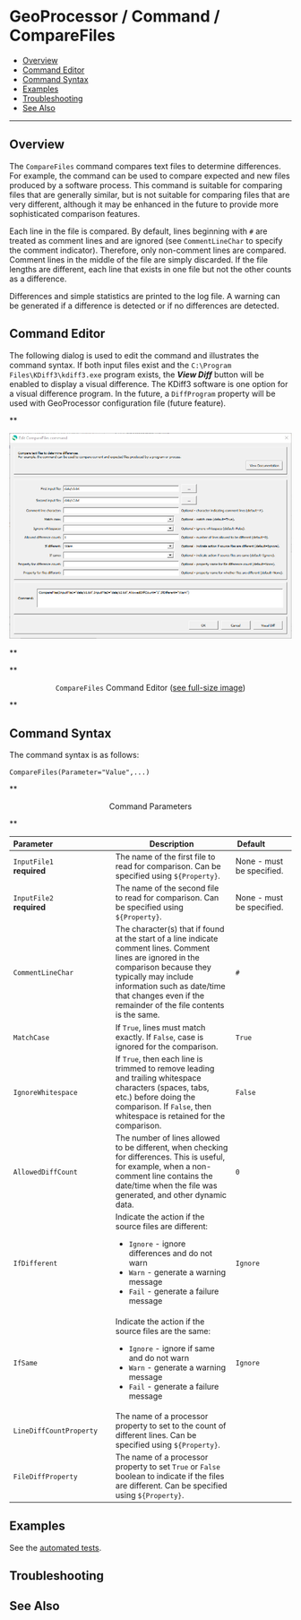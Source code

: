 # GeoProcessor / Command / CompareFiles #

*   [Overview](#overview)
*   [Command Editor](#command-editor)
*   [Command Syntax](#command-syntax)
*   [Examples](#examples)
*   [Troubleshooting](#troubleshooting)
*   [See Also](#see-also)

-------------------------

## Overview ##

The `CompareFiles` command compares text files to determine differences.
For example, the command can be used to compare expected and new files produced by a software process.
This command is suitable for comparing files that are generally similar,
but is not suitable for comparing files that are very different,
although it may be enhanced in the future to provide more sophisticated comparison features.

Each line in the file is compared. By default, lines beginning with `#` are treated as comment lines and are
ignored (see `CommentLineChar` to specify the comment indicator).
Therefore, only non-comment lines are compared.
Comment lines in the middle of the file are simply discarded.
If the file lengths are different, each line that exists in one file but not the other counts as a difference.

Differences and simple statistics are printed to the log file.
A warning can be generated if a difference is detected or if no differences are detected.

## Command Editor ##

The following dialog is used to edit the command and illustrates the command syntax.
If both input files exist and the `C:\Program Files\KDiff3\kdiff3.exe` program exists,
the ***View Diff*** button will be enabled to display a visual difference.
The KDiff3 software is one option for a visual difference program.
In the future, a `DiffProgram` property will be used with GeoProcessor configuration file (future feature).

**<p style="text-align: center;">
![CompareFiles](CompareFiles.png)
</p>**

**<p style="text-align: center;">
`CompareFiles` Command Editor (<a href="../CompareFiles.png">see full-size image</a>)
</p>**

## Command Syntax ##

The command syntax is as follows:

```text
CompareFiles(Parameter="Value",...)
```
**<p style="text-align: center;">
Command Parameters
</p>**

| **Parameter**&nbsp;&nbsp;&nbsp;&nbsp;&nbsp;&nbsp;&nbsp;&nbsp;&nbsp;&nbsp;&nbsp;&nbsp;&nbsp;&nbsp;&nbsp;&nbsp;&nbsp;&nbsp;&nbsp;&nbsp;&nbsp;&nbsp;&nbsp;&nbsp;&nbsp;&nbsp; | **Description** | **Default**&nbsp;&nbsp;&nbsp;&nbsp;&nbsp;&nbsp;&nbsp;&nbsp;&nbsp;&nbsp; |
| --------------|-----------------|----------------- |
| `InputFile1`<br>**required** | The name of the first file to read for comparison.  Can be specified using `${Property}`. | None - must be specified. |
| `InputFile2`<br>**required** | The name of the second file to read for comparison.  Can be specified using `${Property}`. | None - must be specified. |
| `CommentLineChar` | The character(s) that if found at the start of a line indicate comment lines. Comment lines are ignored in the comparison because they typically may include information such as date/time that changes even if the remainder of the file contents is the same. | `#` |
| `MatchCase` | If `True`, lines must match exactly.  If `False`, case is ignored for the comparison. | `True` |
| `IgnoreWhitespace` | If `True`, then each line is trimmed to remove leading and trailing whitespace characters (spaces, tabs, etc.) before doing the comparison.  If `False`, then whitespace is retained for the comparison. | `False` |
| `AllowedDiffCount` | The number of lines allowed to be different, when checking for differences.  This is useful, for example, when a non-comment line contains the date/time when the file was generated, and other dynamic data. | `0` |
| `IfDifferent` | Indicate the action if the source files are different:<ul><li>`Ignore` - ignore differences and do not warn</li><li>`Warn` - generate a warning message</li><li>`Fail` - generate a failure message</li></ul> | `Ignore` |
| `IfSame` | Indicate the action if the source files are the same:<ul><li>`Ignore` - ignore if same and do not warn</li><li>`Warn` - generate a warning message</li><li>`Fail` - generate a failure message</li></ul>| `Ignore` |
| `LineDiffCountProperty` | The name of a processor property to set to the count of different lines.  Can be specified using `${Property}`. | |
| `FileDiffProperty` | The name of a processor property to set `True` or `False` boolean to indicate if the files are different.  Can be specified using `${Property}`. | |

## Examples ##

See the [automated tests](https://github.com/OpenWaterFoundation/owf-app-geoprocessor-python-test/tree/main/test/commands/CompareFiles).

## Troubleshooting ##

## See Also ##
